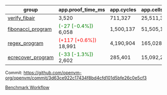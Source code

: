 | group | app.proof_time_ms | app.cycles | app.cells_used | leaf.proof_time_ms | leaf.cycles | leaf.cells_used |
| -- | -- | -- | -- | -- | -- | -- |
| [verify_fibair](https://github.com/openvm-org/openvm/blob/benchmark-results/benchmarks-pr/1211/verify_fibair-3d63ce922c17434f8bd4cfd101d5bfe26c0e5cf3.md) | 3,520 |  711,327 |  25,511,375 |- | - | - |
| [fibonacci_program](https://github.com/openvm-org/openvm/blob/benchmark-results/benchmarks-pr/1211/fibonacci-3d63ce922c17434f8bd4cfd101d5bfe26c0e5cf3.md) |<span style='color: green'>(-27 [-0.4%])</span> 6,058 |  1,500,137 |  51,505,102 |- | - | - |
| [regex_program](https://github.com/openvm-org/openvm/blob/benchmark-results/benchmarks-pr/1211/regex-3d63ce922c17434f8bd4cfd101d5bfe26c0e5cf3.md) |<span style='color: red'>(+117 [+0.6%])</span> 18,991 |  4,190,904 |  165,028,173 |- | - | - |
| [ecrecover_program](https://github.com/openvm-org/openvm/blob/benchmark-results/benchmarks-pr/1211/ecrecover-3d63ce922c17434f8bd4cfd101d5bfe26c0e5cf3.md) |<span style='color: green'>(-33 [-1.3%])</span> 2,602 |  285,401 |  15,092,297 |- | - | - |


Commit: https://github.com/openvm-org/openvm/commit/3d63ce922c17434f8bd4cfd101d5bfe26c0e5cf3

[Benchmark Workflow](https://github.com/openvm-org/openvm/actions/runs/12791125852)
